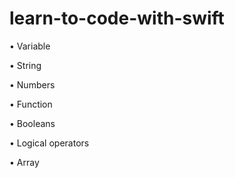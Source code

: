 # learn-to-code-with-swift

• Variable

• String

• Numbers

• Function

• Booleans

• Logical operators

• Array
